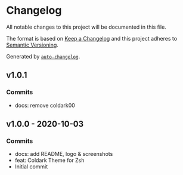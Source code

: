# Changelog

All notable changes to this project will be documented in this file.

The format is based on [Keep a Changelog](https://keepachangelog.com/en/1.0.0/)
and this project adheres to [Semantic Versioning](https://semver.org/spec/v2.0.0.html).

Generated by [`auto-changelog`](https://github.com/CookPete/auto-changelog).

## v1.0.1

### Commits

- docs: remove coldark00 

## v1.0.0 - 2020-10-03

### Commits

- docs: add README, logo & screenshots 
- feat: Coldark Theme for Zsh 
- Initial commit 
